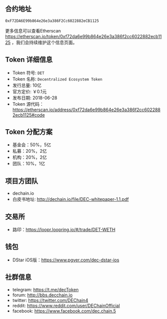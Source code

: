 ## 合约地址
`0xF72DA6E99b864e26e3a386F2Cc6022882eCB1125`

更多信息可以查看Etherscan
 https://etherscan.io/token/0xf72da6e99b864e26e3a386f2cc6022882ecb1125 ，我们会持续维护这个信息页面。

## Token 详细信息

- Token 符号: `DET`
- Token 名称: `Decentralized Ecosystem Token`
- 发行总量: 10亿
- 官方定价: ￥0.1元
- 发布日期: 2018-06-28
- Token 源代码：https://etherscan.io/address/0xf72da6e99b864e26e3a386f2cc6022882ecb1125#code

## Token 分配方案

* 基金会：50%，5亿
* 私募：20%，2亿
* 机构：20%，2亿
* 团队：10%，1亿

## 项目方团队

- dechain.io
- 白皮书地址: http://dechain.io/file/DEC-whitepaper-1.1.pdf

## 交易所

- 路印：https://loopr.loopring.io/#/trade/DET-WETH

## 钱包

- DStar iOS版：https://www.pgyer.com/dec-dstar-ios

## 社群信息

- telegram: https://t.me/decToken
- forum: http://bbs.decchain.io
- twitter: https://twitter.com/DEChain4
- reddit: https://www.reddit.com/user/DEChainOfficial
- facebook: https://www.facebook.com/dec.chain.5
